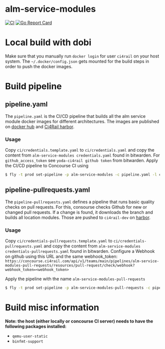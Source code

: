 # alm-service-modules

[![CI](https://concourse.ci4rail.com/api/v1/teams/main/pipelines/alm-service-modules/jobs/build-alm-service-modules/badge)](https://concourse.ci4rail.com/teams/main/pipelines/alm-service-modules) [![Go Report Card](https://goreportcard.com/badge/github.com/ci4rail/alm-service-modules)](https://goreportcard.com/badge/github.com/ci4rail/alm-service-modules)

# Local build with dobi

Make sure that you manually run `docker login` for user `ci4rail` on your host system. The `~/.docker/config.json` gets mounted for the build steps in order to push the docker images.

# Build pipeline

## pipeline.yaml

The `pipeline.yaml` is the CI/CD pipeline that builds all the alm service module docker images for different architectures. The images are published on [docker hub](https://hub.docker.com/u/ci4rail) and [Ci4Rail harbor](https://harbor.ci4rail.com/harbor/projects/7/repositories).

### Usage

Copy `ci/credentials.template.yaml` to `ci/credentials.yaml` and copy the content from `alm-service-modules credentials.yaml` found in bitwarden.
For `github_access_token` see `yoda-ci4rail github token` from bitwarden.
Apply the CI/CD pipeline to Concourse CI using
```bash
$ fly -t prod set-pipeline -p alm-service-modules -c pipeline.yaml -l ci/config.yaml  -l ci/credentials.yaml
```

## pipeline-pullrequests.yaml

The `pipeline-pullrequests.yaml` defines a pipeline that runs basic quality checks on pull requests. For this, consourse checks Github for new or changed pull requests. If a change is found, it downloads the branch and builds all location modules. Those are pushed to `ci4rail-dev` on [harbor](https://harbor.ci4rail.com/harbor/projects/14/repositories).

### Usage

Copy `ci/credentials-pullrequests.template.yaml` to `ci/credentials-pullrequests.yaml` and copy  the content from `alm-service-modules credentials-pullrequests.yaml` found in bitwarden.
Configure a Webhook on github using this URL and the same webhook_token:
`https://concourse.ci4rail.com/api/v1/teams/main/pipelines/alm-service-modules-pull-requests/resources/pull-request/check/webhook?webhook_token=<webhook_token>`

Apply the pipeline with the name `alm-service-modules-pull-requests`
```bash
$ fly -t prod set-pipeline -p alm-service-modules-pull-requests -c pipeline-pullrequests.yaml -l ci/credentials-pullrequests.yaml
```

# Build misc information

**Note: the host (either locally or concourse CI server) needs to have the following packages installed:**
- `qemu-user-static`
- `binfmt-support`
